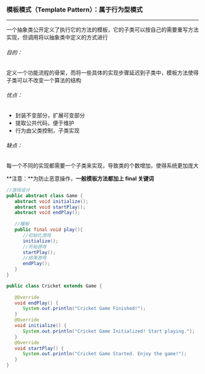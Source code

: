 ### 模板模式（Template Pattern）：属于行为型模式

------

​	一个抽象类公开定义了执行它的方法的模板，它的子类可以按自己的需要重写方法实现，但调用将以抽象类中定义的方式进行

###### 目的：

​	定义一个功能流程的骨架，而将一些具体的实现步骤延迟到子类中，模板方法使得子类可以不改变一个算法的结构

###### 优点： 

- 封装不变部分，扩展可变部分
- 提取公共代码，便于维护
- 行为由父类控制，子类实现

###### 缺点：

​	每一个不同的实现都需要一个子类来实现，导致类的个数增加，使得系统更加庞大

**注意：**为防止恶意操作，**一般模板方法都加上 final 关键词**

```java
//游戏设计
public abstract class Game {
   abstract void initialize();
   abstract void startPlay();
   abstract void endPlay();
 
   //模板
   public final void play(){
      //初始化游戏
      initialize();
      //开始游戏
      startPlay();
      //结束游戏
      endPlay();
   }
}

public class Cricket extends Game {
 
   @Override
   void endPlay() {
      System.out.println("Cricket Game Finished!");
   }
   @Override
   void initialize() {
      System.out.println("Cricket Game Initialized! Start playing.");
   }
   @Override
   void startPlay() {
      System.out.println("Cricket Game Started. Enjoy the game!");
   }
}
```


